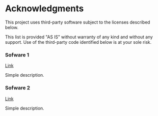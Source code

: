 # Acknowledgments

This project uses third-party software subject to the licenses described below.

This list is provided "AS IS" without warranty of any kind and without any support.
Use of the third-party code identified below is at your sole risk.

### Sofware 1

[Link](https://brnova.is)

Simple description.

### Sofware 2

[Link](https://brnova.is)

Simple description.
